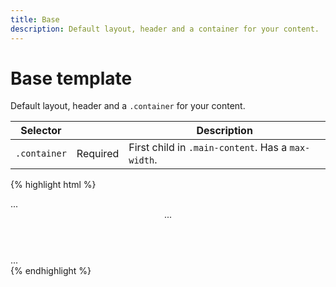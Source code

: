 ```yaml
---
title: Base
description: Default layout, header and a container for your content.
---
```


# Base template

Default layout, header and a `.container` for your content.

<table class="table table--horizontal-borders">
	<thead>
		<tr>
			<th>Selector</th>
			<th></th>
			<th>Description</th>
		</tr>
	</thead>
	<tbody>
		<tr>
			<td><code>.container</code></td>
			<td><span class="label label--warning">Required</span></td>
			<td>First child in <code>.main-content</code>. Has a <code>max-width</code>.</td>
		</tr>
	</tbody>
</table>


{% highlight html %}
<!DOCTYPE html>
<html lang="en" class="no-js">
<head>...</head>
<body>
	<header class="site-header">...</header>
	<main class="main-container" role="main">
		<div class="main-content">
			<div class="container">
				...
			</div>
		</div>
	</main>
</body>
</html>
{% endhighlight %}

